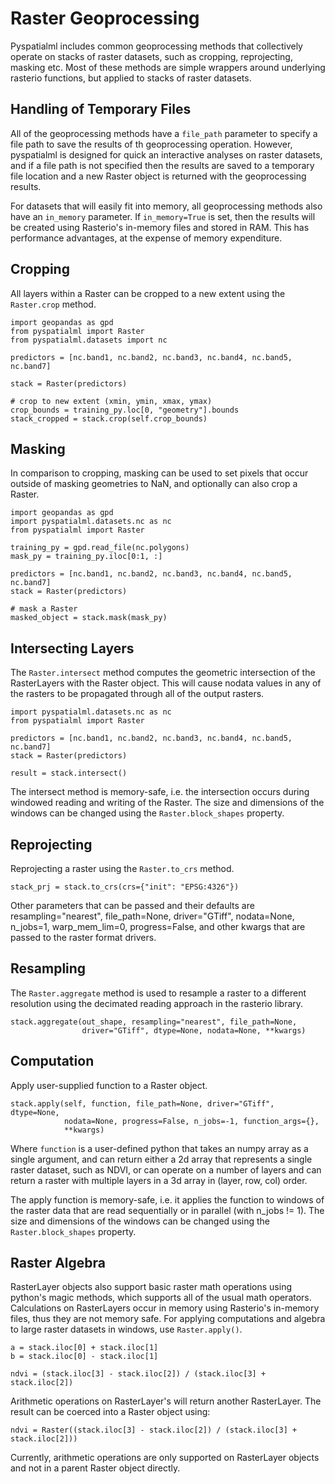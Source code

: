 # Raster Geoprocessing

Pyspatialml includes common geoprocessing methods that collectively operate on
stacks of raster datasets, such as cropping, reprojecting, masking etc. Most
of these methods are simple wrappers around underlying rasterio functions, but
applied to stacks of raster datasets.

## Handling of Temporary Files

All of the geoprocessing methods have a `file_path` parameter to specify a file
path to save the results of th geoprocessing operation. However, pyspatialml is
designed for quick an interactive analyses on raster datasets, and if a file
path is not specified then the results are saved to a temporary file location
and a new Raster object is returned with the geoprocessing results.

For datasets that will easily fit into memory, all geoprocessing methods also
have an `in_memory` parameter. If `in_memory=True` is set, then the results
will be created using Rasterio's in-memory files and stored in RAM. This has
performance advantages, at the expense of memory expenditure.

## Cropping

All layers within a Raster can be cropped to a new extent using the
`Raster.crop` method.

```
import geopandas as gpd
from pyspatialml import Raster
from pyspatialml.datasets import nc

predictors = [nc.band1, nc.band2, nc.band3, nc.band4, nc.band5, nc.band7]

stack = Raster(predictors)

# crop to new extent (xmin, ymin, xmax, ymax)
crop_bounds = training_py.loc[0, "geometry"].bounds
stack_cropped = stack.crop(self.crop_bounds)
```

## Masking

In comparison to cropping, masking can be used to set pixels that occur outside
of masking geometries to NaN, and optionally can also crop a Raster.

```
import geopandas as gpd
import pyspatialml.datasets.nc as nc
from pyspatialml import Raster

training_py = gpd.read_file(nc.polygons)
mask_py = training_py.iloc[0:1, :]

predictors = [nc.band1, nc.band2, nc.band3, nc.band4, nc.band5, nc.band7]
stack = Raster(predictors)

# mask a Raster
masked_object = stack.mask(mask_py)
```

## Intersecting Layers

The `Raster.intersect` method computes the geometric intersection of the
RasterLayers with the Raster object. This will cause nodata values in any of
the rasters to be propagated through all of the output rasters.

```
import pyspatialml.datasets.nc as nc
from pyspatialml import Raster

predictors = [nc.band1, nc.band2, nc.band3, nc.band4, nc.band5, nc.band7]
stack = Raster(predictors)

result = stack.intersect()
```

The intersect method is memory-safe, i.e. the intersection occurs during
windowed reading and writing of the Raster. The size and dimensions of the
windows can be changed using the `Raster.block_shapes` property.

## Reprojecting

Reprojecting a raster using the `Raster.to_crs` method.

```
stack_prj = stack.to_crs(crs={"init": "EPSG:4326"})
```

Other parameters that can be passed and their defaults are
resampling="nearest", file_path=None, driver="GTiff", nodata=None, n_jobs=1,
warp_mem_lim=0, progress=False, and other kwargs that are passed to the raster
format drivers.

## Resampling

The `Raster.aggregate` method is used to resample a raster to a different
resolution using the decimated reading approach in the rasterio library.

```
stack.aggregate(out_shape, resampling="nearest", file_path=None,
                driver="GTiff", dtype=None, nodata=None, **kwargs)
```

## Computation

Apply user-supplied function to a Raster object.

```
stack.apply(self, function, file_path=None, driver="GTiff", dtype=None,
            nodata=None, progress=False, n_jobs=-1, function_args={},
            **kwargs)
```

Where `function` is a user-defined python that takes an numpy array as a
single argument, and can return either a 2d array that represents a single
raster dataset, such as NDVI, or can operate on a number of layers and can
return a raster with multiple layers in a 3d array in (layer, row, col)
order.

The apply function is memory-safe, i.e. it applies the function to windows
of the raster data that are read sequentially or in parallel
(with n_jobs != 1). The size and dimensions of the windows can be changed
using the `Raster.block_shapes` property.

## Raster Algebra

RasterLayer objects also support basic raster math operations using python's
magic methods, which supports all of the usual math operators. Calculations
on RasterLayers occur in memory using Rasterio's in-memory files, thus they
are not memory safe. For applying computations and algebra to large raster
datasets in windows, use `Raster.apply()`.

```
a = stack.iloc[0] + stack.iloc[1]
b = stack.iloc[0] - stack.iloc[1]

ndvi = (stack.iloc[3] - stack.iloc[2]) / (stack.iloc[3] + stack.iloc[2])
```

Arithmetic operations on RasterLayer's will return another RasterLayer. The
result can be coerced into a Raster object using:

```
ndvi = Raster((stack.iloc[3] - stack.iloc[2]) / (stack.iloc[3] + stack.iloc[2]))
```

Currently, arithmetic operations are only supported on RasterLayer objects and
not in a parent Raster object directly.
